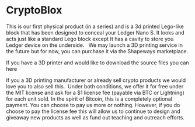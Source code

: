 # CryptoBlox
This is our first physical product (in a series) and is a 3d printed Lego-like block that has been designed to conceal your Ledger Nano S. It looks and acts just like a standard Lego block except It has a cavity to store you Ledger device on the underside.
 
We may launch a 3D printing service in the future but for now, you can purchase it via the Shapeways marketplace.


If you have a 3D printer and would like to download the source files you can here

If you a 3D printing manufacturer or already sell crypto products we would love you to also sell this. 
Under both conditions, we offer it for free under the MIT license and ask for a $1 license fee (payable via BTC or Lightning)  for each unit sold. In the spirit of Bitcoin, this is a completely optional payment. You can choose to pay us more or nothing. However, if you do choose to pay the license fee this will allow us to continue to design and giveaway new products as well as fund out teaching and outreach efforts.
